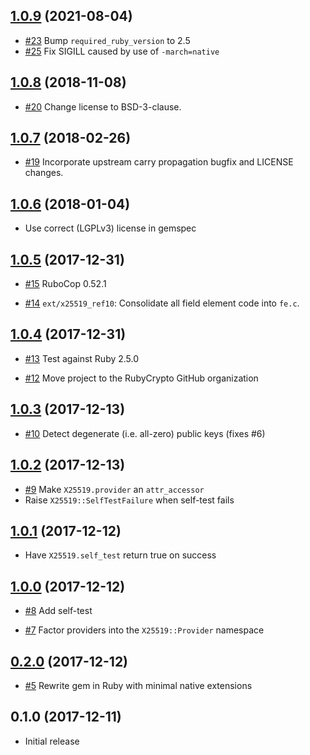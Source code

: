 ## [1.0.9] (2021-08-04)

[1.0.9]: https://github.com/RubyCrypto/x25519/compare/v1.0.8...v1.0.9

- [#23](https://github.com/RubyCrypto/x25519/pull/23)
  Bump `required_ruby_version` to 2.5
- [#25](https://github.com/RubyCrypto/x25519/pull/25)
  Fix SIGILL caused by use of `-march=native` 

## [1.0.8] (2018-11-08)

[1.0.8]: https://github.com/RubyCrypto/x25519/compare/v1.0.7...v1.0.8

- [#20](https://github.com/RubyCrypto/x25519/pull/19)
  Change license to BSD-3-clause.

## [1.0.7] (2018-02-26)

[1.0.7]: https://github.com/RubyCrypto/x25519/compare/v1.0.6...v1.0.7

- [#19](https://github.com/RubyCrypto/x25519/pull/19)
  Incorporate upstream carry propagation bugfix and LICENSE changes.

## [1.0.6] (2018-01-04)

[1.0.6]: https://github.com/RubyCrypto/x25519/compare/v1.0.5...v1.0.6

- Use correct (LGPLv3) license in gemspec

## [1.0.5] (2017-12-31)

[1.0.5]: https://github.com/RubyCrypto/x25519/compare/v1.0.4...v1.0.5

- [#15](https://github.com/RubyCrypto/x25519/pull/15)
  RuboCop 0.52.1

- [#14](https://github.com/RubyCrypto/x25519/pull/14)
  `ext/x25519_ref10`: Consolidate all field element code into `fe.c`.

## [1.0.4] (2017-12-31)

[1.0.4]: https://github.com/RubyCrypto/x25519/compare/v1.0.3...v1.0.4

- [#13](https://github.com/RubyCrypto/x25519/pull/13)
  Test against Ruby 2.5.0

- [#12](https://github.com/RubyCrypto/x25519/pull/12)
  Move project to the RubyCrypto GitHub organization

## [1.0.3] (2017-12-13)

[1.0.3]: https://github.com/RubyCrypto/x25519/compare/v1.0.2...v1.0.3

- [#10](https://github.com/RubyCrypto/x25519/pull/10)
  Detect degenerate (i.e. all-zero) public keys (fixes #6)

## [1.0.2] (2017-12-13)

[1.0.2]: https://github.com/RubyCrypto/x25519/compare/v1.0.1...v1.0.2

- [#9](https://github.com/RubyCrypto/x25519/pull/9)
  Make `X25519.provider` an `attr_accessor`
- Raise `X25519::SelfTestFailure` when self-test fails

## [1.0.1] (2017-12-12)

[1.0.1]: https://github.com/RubyCrypto/x25519/compare/v1.0.0...v1.0.1

- Have `X25519.self_test` return true on success

## [1.0.0] (2017-12-12)

[1.0.0]: https://github.com/RubyCrypto/x25519/compare/v0.2.0...v1.0.0

- [#8](https://github.com/RubyCrypto/x25519/pull/8)
  Add self-test

- [#7](https://github.com/RubyCrypto/x25519/pull/7)
  Factor providers into the `X25519::Provider` namespace

## [0.2.0] (2017-12-12)

[0.2.0]: https://github.com/RubyCrypto/x25519/compare/v0.1.0...v0.2.0

- [#5](https://github.com/RubyCrypto/x25519/pull/5)
  Rewrite gem in Ruby with minimal native extensions

## 0.1.0 (2017-12-11)

- Initial release
